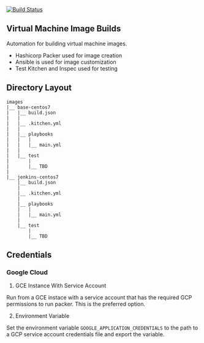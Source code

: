 [![Build Status](https://travis-ci.com/seanmalloy/vm-image-builds.svg?branch=master)](https://travis-ci.com/seanmalloy/vm-image-builds)

## Virtual Machine Image Builds
Automation for building virtual machine images.

* Hashicorp Packer used for image creation
* Ansible is used for image customization
* Test Kitchen and Inspec used for testing

## Directory Layout
```
images
|__ base-centos7
|   |__ build.json
|   |
|   |__ .kitchen.yml
|   |
|   |__ playbooks
|   |   |
|   |   |__ main.yml
|   |
|   |__ test
|       |
|       |__ TBD
|    
|__ jenkins-centos7
    |__ build.json
    |
    |__ .kitchen.yml
    |
    |__ playbooks
    |   |
    |   |__ main.yml
    |
    |__ test
        |
        |__ TBD
```

## Credentials
### Google Cloud
1. GCE Instance With Service Account

Run from a GCE instace with a service
account that has the required GCP permissions
to run packer. This is the preferred option.

2. Environment Variable

Set the environment variable `GOOGLE_APPLICATION_CREDENTIALS`
to the path to a GCP service account credentials file and
export the variable.
